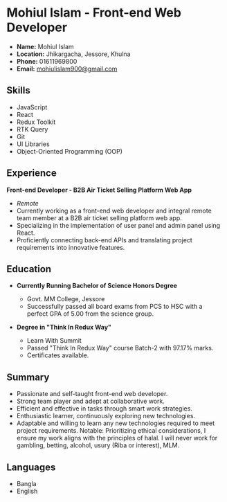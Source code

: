 # Mohiul Islam - Front-end Web Developer

- **Name:** Mohiul Islam
- **Location:** Jhikargacha, Jessore, Khulna
- **Phone:** 01611969800
- **Email:** mohiulislam900@gmail.com

## Skills

- JavaScript
- React
- Redux Toolkit
- RTK Query
- Git
- UI Libraries
- Object-Oriented Programming (OOP)

## Experience

**Front-end Developer - B2B Air Ticket Selling Platform Web App**
- *Remote*
- Currently working as a front-end web developer and integral remote team member at a B2B air ticket selling platform web app.
- Specializing in the implementation of user panel and admin panel using React.
- Proficiently connecting back-end APIs and translating project requirements into innovative features.

## Education

- **Currently Running Bachelor of Science Honors Degree**
  - Govt. MM College, Jessore
  - Successfully passed all board exams from PCS to HSC with a perfect GPA of 5.00 from the science group.

- **Degree in "Think In Redux Way"**
  - Learn With Summit
  - Passed "Think In Redux Way" course Batch-2 with 97.17% marks.
  - Certificates available.

## Summary

- Passionate and self-taught front-end web developer.
- Strong team player and adept at collaborative work.
- Efficient and effective in tasks through smart work strategies.
- Enthusiastic learner, continuously exploring new technologies.
- Adaptable and willing to learn any new technologies required to meet project requirements.
Notable: Prioritizing ethical considerations, I ensure my work aligns with the principles of halal. I will never work for gambling, betting, alcohol, usury (Riba or interest), MLM.

## Languages

- Bangla
- English
